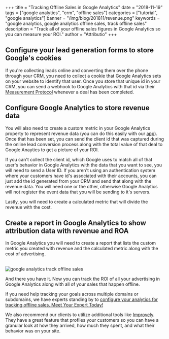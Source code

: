 +++
title = "Tracking Offline Sales in Google Analytics"
date = "2018-11-19"
tags = ["google analytics", "crm", "offline sales"]
categories = ["tutorial", "google analytics"]
banner = "/img/blog/201811/revenue.png"
keywords = "google analytics, google analytics offline sales, track offline sales"
description = "Track all of your offline sales figures in Google Analytics so you can measure your ROI."
author = "Attributio"
+++


## Configure your lead generation forms to store Google's cookies

If you're collecting leads online and converting them over the phone through your CRM, you need to collect a cookie that Google Analytics sets on your website to identify that user. Once you store that unique id in your CRM, you can send a webhook to Google Analytics with that id via their <a href="https://developers.google.com/analytics/devguides/collection/protocol/v1/parameters">Measurement Protocol</a> whenever a deal has been completed. 

## Configure Google Analytics to store revenue data

You will also need to create a custom metric in your Google Analytics property to represent revenue data (you can do this easily with our <a href="https://app.attribut.io?utm_medium=blog">app</a>). Once that has been set, you can send the client id that was captured during the online lead conversion process along with the total value of that deal to Google Anaytics to get a picture of your ROI.

If you can't collect the client id, which Google uses to match all of that user's behavior in Google Analytics with the data that you want to see, you will need to send a User ID. If you aren't using an authentication system where your customers have id's associated with their accounts, you can just add the id generated from your CRM and send that along with the revenue data. You will need one or the other, otherwise Google Analytics will not register the event data that you will be sending to it's servers.

Lastly, you will need to create a calculated metric that will divide the revenue with the cost.

## Create a report in Google Analytics to show attribution data with revenue and ROA

In Google Analytics you will need to create a report that lists the custom metric you created with revenue and the calculated metric along with the cost of advertising.

<br>

<img class="img-responsive img-thumbnail" src="/img/blog/201811/revenue.png" alt="google analytics track offline sales" />

<br>

And there you have it. Now you can track the ROI of all your advertising in Google Analytics along with all of your sales that happen offline.

If you need help tracking your goals across multiple domains or subdomains, we have experts standing by to [configure your analytics for tracking offline sales. Meet Your Expert Today!](/join/)

We also recommend our clients to utilize additional tools like <a href="https://shareasale.com/r.cfm?b=462846&u=1517931&m=46217&urllink=&afftrack=">Improvely</a>. They have a great feature that profiles your customers so you can have a granular look at how they arrived, how much they spent, and what their behavior was on your site.
